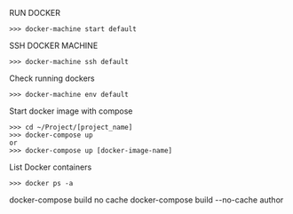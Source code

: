 RUN DOCKER
```
>>> docker-machine start default
```
SSH DOCKER MACHINE
```
>>> docker-machine ssh default
```
Check running dockers
```
>>> docker-machine env default
```
Start docker image with compose
```
>>> cd ~/Project/[project_name]
>>> docker-compose up
or
>>> docker-compose up [docker-image-name]
```
List Docker containers
```
>>> docker ps -a
```
docker-compose build no cache
docker-compose build --no-cache author
